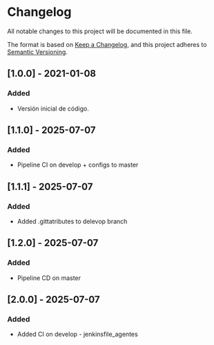 # Changelog
All notable changes to this project will be documented in this file.

The format is based on [Keep a Changelog](https://keepachangelog.com/en/1.0.0/),
and this project adheres to [Semantic Versioning](https://semver.org/spec/v2.0.0.html).

## [1.0.0] - 2021-01-08
### Added
- Versión inicial de código.

## [1.1.0] - 2025-07-07
### Added
- Pipeline CI on develop + configs to master

## [1.1.1] - 2025-07-07
### Added
- Added .gittatributes to delevop branch

## [1.2.0] - 2025-07-07
### Added
- Pipeline CD on master

## [2.0.0] - 2025-07-07
### Added
- Added CI on develop - jenkinsfile_agentes